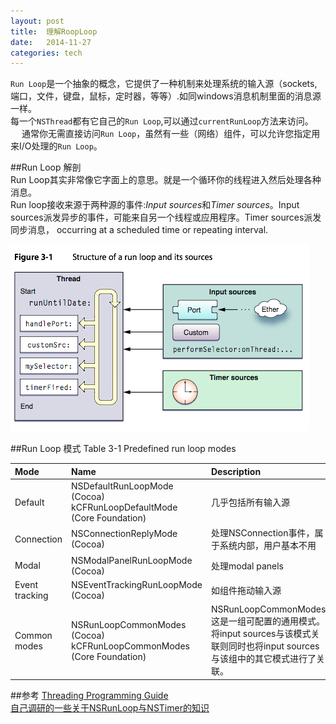 ```yaml
---
layout: post  
title:  理解RoopLoop  
date:   2014-11-27  
categories: tech  
---  
```

`Run Loop`是一个抽象的概念，它提供了一种机制来处理系统的输入源（sockets,端口，文件，键盘，鼠标，定时器，等等）.如同windows消息机制里面的消息源一样。  
每一个`NSThread`都有它自己的`Run Loop`,可以通过`currentRunLoop`方法来访问。  　
通常你无需直接访问`Run Loop`，虽然有一些（网络）组件，可以允许您指定用来I/O处理的`Run Loop`。  

##Run Loop 解剖  
Run Loop其实非常像它字面上的意思。就是一个循环你的线程进入然后处理各种消息。  
Run loop接收来源于两种源的事件:*Input sources*和*Timer sources*。Input sources派发异步的事件，可能来自另一个线程或应用程序。Timer sources派发同步消息， occurring at a scheduled time or repeating interval.

![](/resource/img/理解RoopLoop/理解RoopLoop.png)

##Run Loop 模式
Table 3-1  Predefined run loop modes　　

| Mode  | Name | Description |  
|:----------------------|:--------------|:------------|
|Default                |NSDefaultRunLoopMode (Cocoa)  kCFRunLoopDefaultMode (Core Foundation)|几乎包括所有输入源 |
|Connection|NSConnectionReplyMode (Cocoa)|处理NSConnection事件，属于系统内部，用户基本不用|
|Modal|NSModalPanelRunLoopMode (Cocoa)|处理modal panels|
|Event tracking|NSEventTrackingRunLoopMode (Cocoa)|如组件拖动输入源 |
|Common modes|NSRunLoopCommonModes (Cocoa)  kCFRunLoopCommonModes (Core Foundation)|NSRunLoopCommonModes 这是一组可配置的通用模式。将input sources与该模式关联则同时也将input sources与该组中的其它模式进行了关联。|


##参考
[Threading Programming Guide](https://developer.apple.com/library/ios/documentation/Cocoa/Conceptual/Multithreading/RunLoopManagement/RunLoopManagement.html)  
[
自己调研的一些关于NSRunLoop与NSTimer的知识 ](http://blog.csdn.net/ioswyl88219/article/details/16996531)
